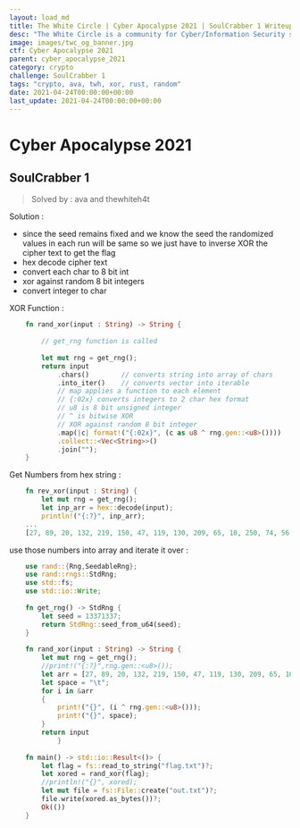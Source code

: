 ```yaml
---
layout: load_md
title: The White Circle | Cyber Apocalypse 2021 | SoulCrabber 1 Writeup
desc: "The White Circle is a community for Cyber/Information Security students, enthusiasts and professionals. You can discuss anything related to Security, share your knowledge with others, get help when you need it and proceed further in your journey with amazing people from all over the world."
image: images/twc_og_banner.jpg
ctf: Cyber Apocalypse 2021
parent: cyber_apocalypse_2021
category: crypto
challenge: SoulCrabber 1
tags: "crypto, ava, twh, xor, rust, random"
date: 2021-04-24T00:00:00+00:00
last_update: 2021-04-24T00:00:00+00:00
---
```


<h1 class="heading card-title white-text">Cyber Apocalypse 2021</h1>

## SoulCrabber 1

> Solved by : ava and thewhiteh4t

Solution :

* since the seed remains fixed and we know the seed the randomized values in each run will be same so we just have to inverse XOR the cipher text to get the flag
* hex decode cipher text
* convert each char to 8 bit int
* xor against random 8 bit integers
* convert integer to char

XOR Function :

```rust
    fn rand_xor(input : String) -> String {
        
        // get_rng function is called
        
        let mut rng = get_rng();
        return input
            .chars()        // converts string into array of chars
            .into_iter()    // converts vector into iterable
            // map applies a function to each element
            // {:02x} converts integers to 2 char hex format
            // u8 is 8 bit unsigned integer
            // ^ is bitwise XOR
            // XOR against random 8 bit integer
            .map(|c| format!("{:02x}", (c as u8 ^ rng.gen::<u8>())))
            .collect::<Vec<String>>()
            .join("");
    }
```

Get Numbers from hex string :

```rust
    fn rev_xor(input : String) {
        let mut rng = get_rng();
        let inp_arr = hex::decode(input);
        println!("{:?}", inp_arr);
    ...
    [27, 89, 20, 132, 219, 150, 47, 119, 130, 209, 65, 10, 250, 74, 56, 143, 121, 48, 6, 123, 206, 246, 223, 84, 106, 87, 217, 248, 115]
```

use those numbers into array and iterate it over :

```rust
    use rand::{Rng,SeedableRng};
    use rand::rngs::StdRng;
    use std::fs;
    use std::io::Write;
    
    fn get_rng() -> StdRng {
        let seed = 13371337;
        return StdRng::seed_from_u64(seed);
    }
    
    fn rand_xor(input : String) -> String {
        let mut rng = get_rng();
        //print!("{:?}",rng.gen::<u8>());
        let arr = [27, 89, 20, 132, 219, 150, 47, 119, 130, 209, 65, 10, 250, 74, 56, 143, 121, 48, 6, 123, 206, 246, 223, 84, 106, 87, 217, 248, 115];
        let space = "\t";
        for i in &arr
        {
            print!("{}", (i ^ rng.gen::<u8>()));
            print!("{}", space);
        }
        return input
            }
    
    fn main() -> std::io::Result<()> {
        let flag = fs::read_to_string("flag.txt")?;
        let xored = rand_xor(flag);
        //println!("{}", xored);
        let mut file = fs::File::create("out.txt")?;
        file.write(xored.as_bytes())?;
        Ok(())
    }
```
